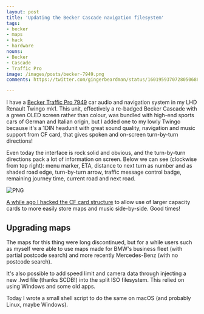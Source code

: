 ```yaml
---
layout: post
title: 'Updating the Becker Cascade navigation filesystem'
tags:
- becker
- maps
- hack
- hardware
nouns:
- Becker
- Cascade
- Traffic Pro
image: /images/posts/becker-7949.png
comments: https://twitter.com/gingerbeardman/status/1601959370728050688

---
```


I have a [Becker Traffic Pro 7949](https://ifdesign.com/en/winner-ranking/project/becker-traffic-pro-7949/2069) car audio and navigation system in my LHD Renault Twingo mk1. This unit, effectively a re-badged Becker Cascade with a green OLED screen rather than colour, was bundled with high-end sports cars of German and Italian origin, but I added one to my lowly Twingo because it's a 1DIN headunit with great sound quality, navigation and music support from CF card, that gives spoken and on-screen turn-by-turn directions!

Even today the interface is rock solid and obvious, and the turn-by-turn directions pack a lot of information on screen. Below we can see (clockwise from top right): menu marker, ETA, distance to next turn as number and as shaded road edge, turn-by-turn arrow, traffic message control badge, remaining journey time, current road and next road.

![PNG](https://cdn.gingerbeardman.com/images/posts/becker-7949.png)

[A while ago I hacked the CF card structure](/2009/09/05/hacking-the-becker-cascade-navigation-cf-card/) to allow use of larger capacity cards to more easily store maps and music side-by-side. Good times!

## Upgrading maps

The maps for this thing were long discontinued, but for a while users such as myself were able to use maps made for BMW's business fleet (with partial postcode search) and more recently Mercedes-Benz (with no postcode search). 

It's also possible to add speed limit and camera data through injecting a new .lwd file (thanks SCDB!) into the split ISO filesystem. This relied on using Windows and some old apps.

Today I wrote a small shell script to do the same on macOS (and probably Linux, maybe Windows).

<script src="https://gist.github.com/gingerbeardman/f18de0abe61c8dd548b4901b606bf39b.js"></script>
